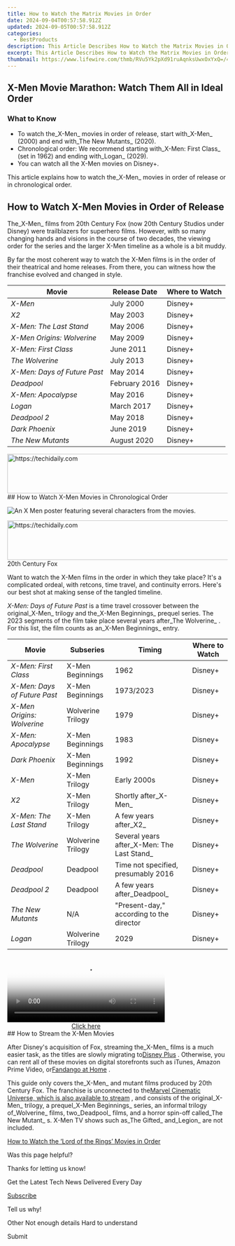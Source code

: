 ```yaml
---
title: How to Watch the Matrix Movies in Order
date: 2024-09-04T00:57:58.912Z
updated: 2024-09-05T00:57:58.912Z
categories:
  - BestProducts
description: This Article Describes How to Watch the Matrix Movies in Order
excerpt: This Article Describes How to Watch the Matrix Movies in Order
thumbnail: https://www.lifewire.com/thmb/RVu5Yk2pXd91ruAqnksUwxOxYxQ=/400x300/filters:no_upscale():max_bytes(150000):strip_icc():format(webp)/The-Matrix-poster-green-e9adbab5a1fc4d5da7a752e961dc9ec7.jpg
---
```


## X-Men Movie Marathon: Watch Them All in Ideal Order
### What to Know

* To watch the_X-Men_ movies in order of release, start with_X-Men_ (2000) and end with_The New Mutants_ (2020).
* Chronological order: We recommend starting with_X-Men: First Class_ (set in 1962) and ending with_Logan_ (2029).
* You can watch all the X-Men movies on Disney+.

 This article explains how to watch the_X-Men_ movies in order of release or in chronological order.  

## How to Watch X-Men Movies in Order of Release

 The_X-Men_ films from 20th Century Fox (now 20th Century Studios under Disney) were trailblazers for superhero films. However, with so many changing hands and visions in the course of two decades, the viewing order for the series and the larger X-Men timeline as a whole is a bit muddy.

 By far the most coherent way to watch the X-Men films is in the order of their theatrical and home releases. From there, you can witness how the franchise evolved and changed in style.

| **Movie**                    | **Release Date** | **Where to Watch** |
| ---------------------------- | ---------------- | ------------------ |
| _X-Men_                      | July 2000        | Disney+            |
| _X2_                         | May 2003         | Disney+            |
| _X-Men: The Last Stand_      | May 2006         | Disney+            |
| _X-Men Origins: Wolverine_   | May 2009         | Disney+            |
| _X-Men: First Class_         | June 2011        | Disney+            |
| _The Wolverine_              | July 2013        | Disney+            |
| _X-Men: Days of Future Past_ | May 2014         | Disney+            |
| _Deadpool_                   | February 2016    | Disney+            |
| _X-Men: Apocalypse_          | May 2016         | Disney+            |
| _Logan_                      | March 2017       | Disney+            |
| _Deadpool 2_                 | May 2018         | Disney+            |
| _Dark Phoenix_               | June 2019        | Disney+            |
| _The New Mutants_            | August 2020      | Disney+            |

<!-- affiliate ads begin -->
<a href="https://appsumo.8odi.net/c/5597632/2094422/7443" target="_top" id="2094422">
  <img src="//a.impactradius-go.com/display-ad/7443-2094422" border="0" alt="https://techidaily.com" width="728" height="90"/>
</a>
<img height="0" width="0" src="https://appsumo.8odi.net/i/5597632/2094422/7443" style="position:absolute;visibility:hidden;" border="0" />
<!-- affiliate ads end -->
## How to Watch X-Men Movies in Chronological Order

![An X Men poster featuring several characters from the movies.](https://www.lifewire.com/thmb/Hb4C51zM165BzuHHm8ysw5KWk3c=/1500x0/filters:no_upscale():max_bytes(150000):strip_icc():format(webp)/Xmen-e125fc193665457dbe9fba808ba48230.jpg)

<!-- affiliate ads begin -->
<a href="https://aligracehair.sjv.io/c/5597632/1886048/19272" target="_top" id="1886048">
  <img src="//a.impactradius-go.com/display-ad/19272-1886048" border="0" alt="https://techidaily.com" width="728" height="90"/>
</a>
<img height="0" width="0" src="https://aligracehair.sjv.io/i/5597632/1886048/19272" style="position:absolute;visibility:hidden;" border="0" />
<!-- affiliate ads end -->
20th Century Fox

 Want to watch the X-Men films in the order in which they take place? It's a complicated ordeal, with retcons, time travel, and continuity errors. Here's our best shot at making sense of the tangled timeline.

_X-Men: Days of Future Past_ is a time travel crossover between the original_X-Men_ trilogy and the_X-Men Beginnings_ prequel series. The 2023 segments of the film take place several years after_The Wolverine_ . For this list, the film counts as an_X-Men Beginnings_ entry.

| **Movie**                    | **Subseries**     | **Timing**                                 | **Where to Watch** |
| ---------------------------- | ----------------- | ------------------------------------------ | ------------------ |
| _X-Men: First Class_         | X-Men Beginnings  | 1962                                       | Disney+            |
| _X-Men: Days of Future Past_ | X-Men Beginnings  | 1973/2023                                  | Disney+            |
| _X-Men Origins: Wolverine_   | Wolverine Trilogy | 1979                                       | Disney+            |
| _X-Men: Apocalypse_          | X-Men Beginnings  | 1983                                       | Disney+            |
| _Dark Phoenix_               | X-Men Beginnings  | 1992                                       | Disney+            |
| _X-Men_                      | X-Men Trilogy     | Early 2000s                                | Disney+            |
| _X2_                         | X-Men Trilogy     | Shortly after_X-Men_                       | Disney+            |
| _X-Men: The Last Stand_      | X-Men Trilogy     | A few years after_X2_                      | Disney+            |
| _The Wolverine_              | Wolverine Trilogy | Several years after_X-Men: The Last Stand_ | Disney+            |
| _Deadpool_                   | Deadpool          | Time not specified, presumably 2016        | Disney+            |
| _Deadpool 2_                 | Deadpool          | A few years after_Deadpool_                | Disney+            |
| _The New Mutants_            | N/A               | "Present-day," according to the director   | Disney+            |
| _Logan_                      | Wolverine Trilogy | 2029                                       | Disney+            |

<!-- affiliate ads begin -->
<span id="1982508">
					<video width="360" height="150" style="cursor:pointer"
           poster="//a.impactradius-go.com/display-clicktoplayimage/1982508.png"
           onclick="if(!this.playClicked){this.play();this.setAttribute('controls',true);this.playClicked=true;}">
	   <source src="//a.impactradius-go.com/display-ad/22993-1982508">
	   <img src="//a.impactradius-go.com/display-clicktoplayimage/1982508.png" style="border: none; height: 100%; width: 100%; object-fit: contain">
	</video>
	<div style="width:360px;text-align:center"><a href="javascript:window.open(decodeURIComponent('https%3A%2F%2Fhomestyler.sjv.io%2Fc%2F5597632%2F1982508%2F22993'), '_blank');void(0);">Click here</a></div>
</span>
<img height="0" width="0" src="https://imp.pxf.io/i/5597632/1982508/22993" style="position:absolute;visibility:hidden;" border="0" />
<!-- affiliate ads end -->
## How to Stream the X-Men Movies

 After Disney's acquisition of Fox, streaming the_X-Men_ films is a much easier task, as the titles are slowly migrating to[Disney Plus](https://www.lifewire.com/how-to-stream-on-disney-4687015) . Otherwise, you can rent all of these movies on digital storefronts such as iTunes, Amazon Prime Video, or[Fandango at Home](https://www.lifewire.com/vudu-adds-tv-shows-on-demand-1847424) .  

 This guide only covers the_X-Men_ and mutant films produced by 20th Century Fox. The franchise is unconnected to the[Marvel Cinematic Universe, which is also available to stream](https://www.lifewire.com/watch-marvel-movies-in-order-online-5077381) , and consists of the original_X-Men_ trilogy, a prequel_X-Men Beginnings_ series, an informal trilogy of_Wolverine_ films, two_Deadpool_ films, and a horror spin-off called_The New Mutant_ s. X-Men TV shows such as_The Gifted_ and_Legion_ are not included.

[How to Watch the ‘Lord of the Rings’ Movies in Order](https://www.lifewire.com/watch-the-lord-of-the-rings-movies-in-order-5087754)

Was this page helpful?

Thanks for letting us know!

 Get the Latest Tech News Delivered Every Day

[Subscribe](https://www.lifewire.com/#)

Tell us why!

 Other  Not enough details  Hard to understand

 Submit

<ins class="adsbygoogle"
     style="display:block"
     data-ad-format="autorelaxed"
     data-ad-client="ca-pub-7571918770474297"
     data-ad-slot="1223367746"></ins>



<ins class="adsbygoogle"
     style="display:block"
     data-ad-client="ca-pub-7571918770474297"
     data-ad-slot="8358498916"
     data-ad-format="auto"
     data-full-width-responsive="true"></ins>


